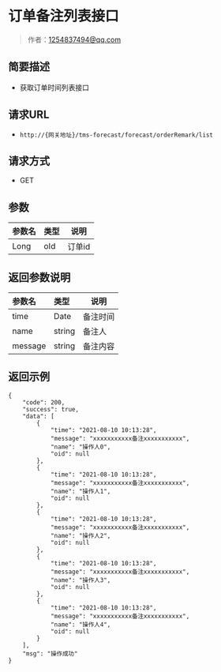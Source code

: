 # 订单备注列表接口

> 作者：1254837494@qq.com

## 简要描述

- 获取订单时间列表接口

## 请求URL
- `http://{网关地址}/tms-forecast/forecast/orderRemark/list`
  
## 请求方式
- GET 

## 参数

|参数名|类型|说明|
|:-----  |:-----|-----
|Long|oId|订单id|

## 返回参数说明 

|参数名|类型|说明|
|:-----  |:-----|-----
|time|Date|备注时间|
|name|string|备注人|
|message|string|备注内容|
## 返回示例 

``` 
{
    "code": 200,
    "success": true,
    "data": [
        {
            "time": "2021-08-10 10:13:28",
            "message": "xxxxxxxxxxx备注xxxxxxxxxxx",
            "name": "操作人0",
            "oid": null
        },
        {
            "time": "2021-08-10 10:13:28",
            "message": "xxxxxxxxxxx备注xxxxxxxxxxx",
            "name": "操作人1",
            "oid": null
        },
        {
            "time": "2021-08-10 10:13:28",
            "message": "xxxxxxxxxxx备注xxxxxxxxxxx",
            "name": "操作人2",
            "oid": null
        },
        {
            "time": "2021-08-10 10:13:28",
            "message": "xxxxxxxxxxx备注xxxxxxxxxxx",
            "name": "操作人3",
            "oid": null
        },
        {
            "time": "2021-08-10 10:13:28",
            "message": "xxxxxxxxxxx备注xxxxxxxxxxx",
            "name": "操作人4",
            "oid": null
        }
    ],
    "msg": "操作成功"
}
```